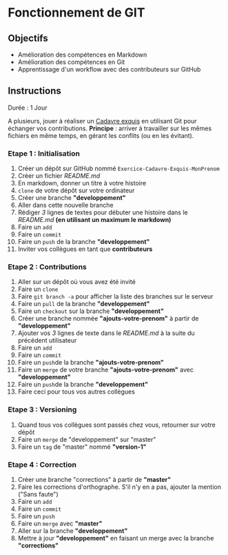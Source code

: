 # Fonctionnement de GIT #
## Objectifs

- Amélioration des compétences en Markdown
- Amélioration des compétences en Git
- Apprentissage d'un workflow avec des contributeurs sur GitHub

## Instructions

Durée : 1 Jour

A plusieurs, jouer à réaliser un [Cadavre exquis](https://fr.wikipedia.org/wiki/Cadavre_exquis_(jeu)) en utilisant Git pour échanger vos contributions. 
**Principe** : arriver à travailler sur les mêmes fichiers en même temps, en gérant les conflits (ou en les évitant).  

### Etape 1 : Initialisation
1. Créer un dépôt sur GitHub nommé `Exercice-Cadavre-Exquis-MonPrenom`
1. Créer un fichier *README.md*
1. En markdown, donner un titre à votre histoire
1. `clone` de votre dépôt sur votre ordinateur
1. Créer une branche __"developpement"__
1. Aller dans cette nouvelle branche
1. Rédiger *3* lignes de textes pour débuter une histoire dans le *README.md* __(en utilisant un maximum le markdown)__
1. Faire un `add`
1. Faire un `commit`
1. Faire un `push` de la branche __"developpement"__
1. Inviter vos collègues en tant que __contributeurs__

### Etape 2 : Contributions
1. Aller sur un dépôt où vous avez été invité
1. Faire un `clone`
1. Faire `git branch -a` pour afficher la liste des branches sur le serveur
1. Faire un `pull` de la branche __"developpement"__
1. Faire un `checkout` sur la branche __"developpement"__
1. Créer une branche nommée __"ajouts-votre-prenom"__ à partir de __"developpement"__
1. Ajouter vos *3* lignes de texte dans le *README.md* à la suite du précédent utilisateur 
1. Faire un `add`
1. Faire un `commit` 
1. Faire un `push`de la branche  __"ajouts-votre-prenom"__
1. Faire un `merge` de votre branche __"ajouts-votre-prenom"__ avec __"developpement"__
1. Faire un `push`de la branche  __"developpement"__
1. Faire ceci pour tous vos autres collègues

### Etape 3 : Versioning
1. Quand tous vos collègues sont passés chez vous, retourner sur votre dépôt
1. Faire un `merge` de "developpement" sur "master"
1. Faire un `tag` de "master" nommé __"version-1"__

### Etape 4 : Correction
1. Créer une branche "corrections" à partir de __"master"__
1. Faire les corrections d'orthographe. S'il n'y en a pas, ajouter la mention ("Sans faute")
1. Faire un `add`
1. Faire un `commit` 
1. Faire un `push`
1. Faire un `merge` avec __"master"__
1. Aller sur la branche __"developpement"__
1. Mettre à jour __"developpement"__ en faisant un merge avec la branche __"corrections"__

